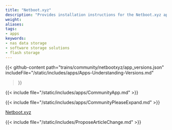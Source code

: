 ```yaml
---
title: "Netboot.xyz"
description: "Provides installation instructions for the Netboot.xyz application in TrueNAS."
weight: 
aliases:
tags:
- apps
keywords:
- nas data storage
- software storage solutions
- flash storage
---
```


{{< github-content 
    path="trains/community/netbootxyz/app_versions.json"
	includeFile="/static/includes/apps/Apps-Understanding-Versions.md"
>}}

{{< include file="/static/includes/apps/CommunityApp.md" >}}

<!-- Comment out the following line if your suggested changes to this Community app documentation provide a complete installation tutorial. Leave exposed if you are proposing a partial expansion of the content, but further work is needed. -->
{{< include file="/static/includes/apps/CommunityPleaseExpand.md" >}}

<!-- Uncomment the following line if you suspect this Community app documentation is out of date, inaccurate, or needs further improvement -->
<!--{{< include file="/static/includes/apps/CommunityPleaseImprove.md" >}}-->

[Netboot.xyz](https://netboot.xyz) <!-- is a [description of the application] -->

{{< include file="/static/includes/ProposeArticleChange.md" >}}
